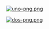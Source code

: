 [![uno-png.png](https://i.postimg.cc/G3ZrVRn1/uno-png.png)](https://postimg.cc/G9JZTZpM)

[![dos-png.png](https://i.postimg.cc/ydD4pQfd/dos-png.png)](https://postimg.cc/2bNKVwNR)
